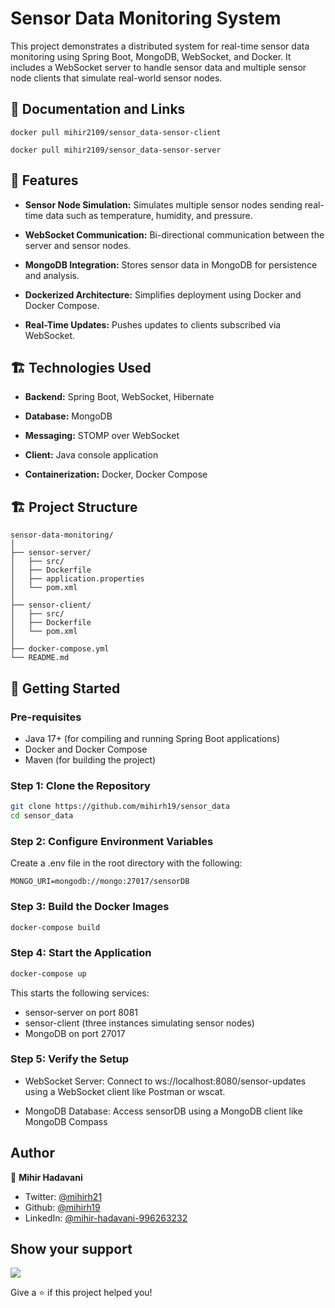 # **Sensor Data Monitoring System**

This project demonstrates a distributed system for real-time sensor data monitoring using Spring Boot, MongoDB, WebSocket, and Docker. It includes a WebSocket server to handle sensor data and multiple sensor node clients that simulate real-world sensor nodes.

## 📑 Documentation and Links

`docker pull mihir2109/sensor_data-sensor-client`

`docker pull mihir2109/sensor_data-sensor-server`


## 🎯 **Features**

- **Sensor Node Simulation:** Simulates multiple sensor nodes sending real-time data such as temperature, humidity, and pressure.

- **WebSocket Communication:** Bi-directional communication between the server and sensor nodes.
- **MongoDB Integration:** Stores sensor data in MongoDB for persistence and analysis.
- **Dockerized Architecture:** Simplifies deployment using Docker and Docker Compose.
- **Real-Time Updates:** Pushes updates to clients subscribed via WebSocket.

## 🏗️ **Technologies Used**

- **Backend:** Spring Boot, WebSocket, Hibernate

- **Database:** MongoDB
- **Messaging:** STOMP over WebSocket
- **Client:** Java console application
- **Containerization:** Docker, Docker Compose

## 🏗️ **Project Structure**

```
sensor-data-monitoring/
│
├── sensor-server/
│   ├── src/
│   ├── Dockerfile
│   ├── application.properties
│   └── pom.xml
│
├── sensor-client/
│   ├── src/
│   ├── Dockerfile
│   └── pom.xml
│
├── docker-compose.yml
└── README.md

```

## 🚀 **Getting Started**

### **Pre-requisites**

- Java 17+ (for compiling and running Spring Boot applications)
- Docker and Docker Compose
- Maven (for building the project)

### **Step 1: Clone the Repository**

```bash
git clone https://github.com/mihirh19/sensor_data
cd sensor_data
```

### **Step 2: Configure Environment Variables**

Create a .env file in the root directory with the following:

```.env
MONGO_URI=mongodb://mongo:27017/sensorDB
```

### **Step 3: Build the Docker Images**

```bash
docker-compose build
```

### **Step 4: Start the Application**

```bash
docker-compose up
```

This starts the following services:

- sensor-server on port 8081
- sensor-client (three instances simulating sensor nodes)
- MongoDB on port 27017

### **Step 5: Verify the Setup**

- WebSocket Server: Connect to ws://localhost:8080/sensor-updates using a WebSocket client like Postman or wscat.

- MongoDB Database: Access sensorDB using a MongoDB client like MongoDB Compass

## Author

👤 **Mihir Hadavani**

- Twitter: [@mihirh21](https://twitter.com/mihirh21)
- Github: [@mihirh19](https://github.com/mihirh19)
- LinkedIn: [@mihir-hadavani-996263232](https://linkedin.com/in/mihir-hadavani-996263232)

## Show your support

<a href="https://www.buymeacoffee.com/mihir21"><img src="https://img.buymeacoffee.com/button-api/?text=Buy me a coffee&emoji=☕&slug=mihir21&button_colour=FFDD00&font_colour=000000&font_family=Cookie&outline_colour=000000&coffee_colour=ffffff" /></a>

Give a ⭐️ if this project helped you!
